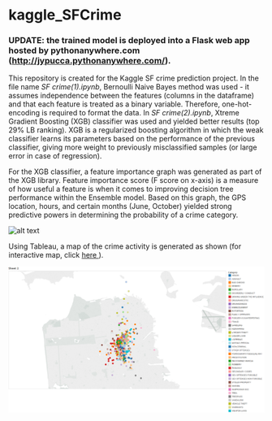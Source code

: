 # kaggle_SFCrime
### UPDATE: the trained model is deployed into a Flask web app hosted by pythonanywhere.com (http://jypucca.pythonanywhere.com/). 

<p>This repository is created for the Kaggle SF crime prediction project. In the file name <i>SF crime(1).ipynb</i>, Bernoulli Naive Bayes method was used - it assumes independence between the features (columns in the dataframe) and that each feature is treated as a binary variable. Therefore, one-hot-encoding is required to format the data. In <i>SF crime(2).ipynb</i>, Xtreme Gradient Boosting (XGB) classifier was used and yielded better results (top 29% LB ranking). XGB is a regularized boosting algorithm in which the weak classifier learns its parameters based on the performance of the previous classifier, giving more weight to previously misclassified samples (or large error in case of regression). 
 
For the XGB classifier, a feature importance graph was generated as part of the XGB library. Feature importance score (F score on x-axis) is a measure of how useful a feature is when it comes to improving decision tree performance within the Ensemble model. Based on this graph, the GPS location, hours, and certain months (June, October) yielded strong predictive powers in determining the probability of a crime category.</p>

![alt text](https://github.com/yinniyu/kaggle_SFCrime/blob/master/feature_importance(2).png)

<p> Using Tableau, a map of the crime activity is generated as shown (for interactive map, click <a href="https://public.tableau.com/shared/F3RWWW3FS?:display_count=yes"> here </a>).
<p align="center">
  <img src="crime_location.png" width="650"/>
</p></p>
